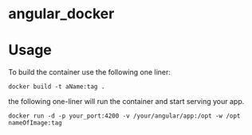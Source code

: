 # angular_docker

<h1> Usage</h1>

To build the container use the following one liner:

`docker build -t aName:tag .`

the following one-liner will run the container and start serving your app.

`docker run -d -p your_port:4200 -v /your/angular/app:/opt -w /opt nameOfImage:tag` 
